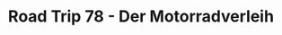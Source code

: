 ---
title: "Road Trip 78 - Der Motorradverleih"
url: /haiming/road-trip-78-der-motorradverleih/
shop: Motorrad
---